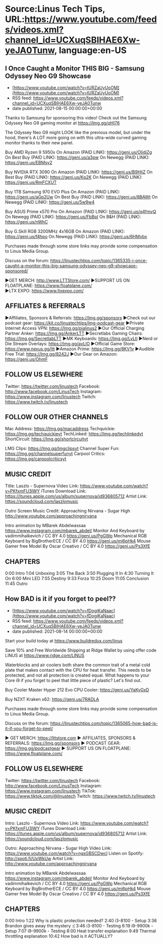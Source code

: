 # Source:Linus Tech Tips, URL:https://www.youtube.com/feeds/videos.xml?channel_id=UCXuqSBlHAE6Xw-yeJA0Tunw, language:en-US

## I Once Caught a Monitor THIS BIG - Samsung Odyssey Neo G9 Showcase
 - [https://www.youtube.com/watch?v=tURZaUyUoOM](https://www.youtube.com/watch?v=tURZaUyUoOM)
 - RSS feed: https://www.youtube.com/feeds/videos.xml?channel_id=UCXuqSBlHAE6Xw-yeJA0Tunw
 - date published: 2021-08-15 00:00:00+00:00

Thanks to Samsung for sponsoring this video! Check out the Samsung Odyssey Neo G9 gaming monitor at https://lmg.gg/qHI76

The Odyssey Neo G9 might LOOK like the previous model, but under the hood, there's A LOT more going on with this ultra-wide curved gaming monitor thanks to their new panel.

Buy AMD Ryzen 9 5950x
On Amazon (PAID LINK): https://geni.us/OIidjZg
On Best Buy (PAID LINK): https://geni.us/a3pw
On Newegg (PAID LINK): https://geni.us/EBMsy2

Buy NVIDIA RTX 3090
On Amazon (PAID LINK): https://geni.us/B9HljZ
On Best Buy (PAID LINK): https://geni.us/Kp2K
On Newegg (PAID LINK): https://geni.us/RmFCXUT

Buy 1TB Samsung 970 EVO Plus
On Amazon (PAID LINK): https://geni.us/aGp2Uw 
On Best Buy (PAID LINK): https://geni.us/8BAWt
On Newegg (PAID LINK): https://geni.us/5w9w4

Buy ASUS Prime x570 Pro
On Amazon (PAID LINK): https://geni.us/q4fmvQ
On Newegg (PAID LINK): https://geni.us/FbBpI
On B&H (PAID LINK): https://geni.us/nWhC

Buy G.Skill RGB 3200MHz 4x16GB
On Amazon (PAID LINK): https://geni.us/f4hpo
On Newegg (PAID LINK): https://geni.us/6HMvbx

Purchases made through some store links may provide some compensation to Linus Media Group.

Discuss on the forum: https://linustechtips.com/topic/1365335-i-once-caught-a-monitor-this-big-samsung-odyssey-neo-g9-showcase-sponsored/

►GET MERCH: http://www.LTTStore.com/
►SUPPORT US ON FLOATPLANE: https://www.floatplane.com/  
►LTX EXPO: https://www.ltxexpo.com/   

AFFILIATES & REFERRALS
---------------------------------------------------
►Affiliates, Sponsors & Referrals: https://lmg.gg/sponsors
►Check out our podcast gear: https://kit.co/linustechtips/lmg-podcast-gear
►Private Internet Access VPN: https://lmg.gg/pialinus2
►Our Official Charging Partner Anker: https://lmg.gg/AnkerLTT
►Secretlabs Gaming Chairs: https://lmg.gg/SecretlabLTT
►MK Keyboards: https://lmg.gg/LyLtl
►Nerd or Die Stream Overlays: https://lmg.gg/avLlO
►Official Game Store: https://www.nexus.gg/ltt
►Amazon Prime: https://lmg.gg/8KV1v
►Audible Free Trial: https://lmg.gg/8242J
►Our Gear on Amazon: https://geni.us/OhmF

FOLLOW US ELSEWHERE
---------------------------------------------------  
Twitter: https://twitter.com/linustech
Facebook: http://www.facebook.com/LinusTech
Instagram: https://www.instagram.com/linustech
Twitch: https://www.twitch.tv/linustech

FOLLOW OUR OTHER CHANNELS
---------------------------------------------------  
Mac Address: https://lmg.gg/macaddress
Techquickie: https://lmg.gg/techquickieyt
TechLinked: https://lmg.gg/techlinkedyt
ShortCircuit: https://lmg.gg/shortcircuityt

LMG Clips: https://lmg.gg/lmgclipsyt
Channel Super Fun: https://lmg.gg/channelsuperfunyt
Carpool Critics: https://lmg.gg/carpoolcriticsyt

MUSIC CREDIT
---------------------------------------------------  
Title: Laszlo - Supernova
Video Link: https://www.youtube.com/watch?v=PKfxmFU3lWY
iTunes Download Link: https://itunes.apple.com/us/album/supernova/id936805712
Artist Link: https://soundcloud.com/laszlomusic

Outro Screen Music Credit: Approaching Nirvana - Sugar High http://www.youtube.com/approachingnirvana

Intro animation by MBarek Abdelwassaa https://www.instagram.com/mbarek_abdel/
Monitor And Keyboard by vadimmihalkevich / CC BY 4.0  https://geni.us/PgGWp
Mechanical RGB Keyboard by BigBrotherECE / CC BY 4.0 https://geni.us/mj6pHk4
Mouse Gamer free Model By Oscar Creativo / CC BY 4.0 https://geni.us/Ps3XfE

CHAPTERS
---------------------------------------------------  
0:00 Intro
1:04 Unboxing
3:05 The Back
3:50 Plugging It In
4:30 Turning It On
6:00 Mini LED
7:55 Destiny
9:33 Forza
10:25 Doom
11:05 Conclusion
11:45 Outro

## How BAD is it if you forget to peel??
 - [https://www.youtube.com/watch?v=fDogiKaNaac](https://www.youtube.com/watch?v=fDogiKaNaac)
 - RSS feed: https://www.youtube.com/feeds/videos.xml?channel_id=UCXuqSBlHAE6Xw-yeJA0Tunw
 - date published: 2021-08-14 00:00:00+00:00

Start your build today at https://www.buildredux.com/linus

Save 10% and Free Worldwide Shipping at Ridge Wallet by using offer code LINUS at https://www.ridge.com/LINUS

Waterblocks and air coolers both share the common trait of a metal cold plate that makes contact with the CPU for heat transfer. This needs to be protected, and not all protection is created equal. What happens to your Core i9 if you forget to peel that little piece of plastic? Let's find out.


Buy Cooler Master Hyper 212 Evo CPU Cooler: https://geni.us/YaKyGxD

Buy NZXT Kraken x62: https://geni.us/7RADLA

Purchases made through some store links may provide some compensation to Linus Media Group.

Discuss on the forum: https://linustechtips.com/topic/1365065-how-bad-is-it-if-you-forget-to-peel/

► GET MERCH: https://lttstore.com
► AFFILIATES, SPONSORS & REFERRALS: https://lmg.gg/sponsors
► PODCAST GEAR: https://lmg.gg/podcastgear
► SUPPORT US ON FLOATPLANE: https://www.floatplane.com/

FOLLOW US ELSEWHERE
---------------------------------------------------  
Twitter: https://twitter.com/linustech
Facebook: http://www.facebook.com/LinusTech
Instagram: https://www.instagram.com/linustech
TikTok: https://www.tiktok.com/@linustech
Twitch: https://www.twitch.tv/linustech

MUSIC CREDIT
---------------------------------------------------
Intro: Laszlo - Supernova
Video Link: https://www.youtube.com/watch?v=PKfxmFU3lWY
iTunes Download Link: https://itunes.apple.com/us/album/supernova/id936805712
Artist Link: https://soundcloud.com/laszlomusic

Outro: Approaching Nirvana - Sugar High
Video Link: https://www.youtube.com/watch?v=ngsGBSCDwcI
Listen on Spotify: http://spoti.fi/UxWkUw
Artist Link: http://www.youtube.com/approachingnirvana

Intro animation by MBarek Abdelwassaa https://www.instagram.com/mbarek_abdel/
Monitor And Keyboard by vadimmihalkevich / CC BY 4.0  https://geni.us/PgGWp
Mechanical RGB Keyboard by BigBrotherECE / CC BY 4.0 https://geni.us/mj6pHk4
Mouse Gamer free Model By Oscar Creativo / CC BY 4.0 https://geni.us/Ps3XfE

CHAPTERS
---------------------------------------------------  
0:00 Intro
1:22 Why is plastic protection needed?
2:40 i3-8100 - Setup
3:36 Brandon gives away the mystery :(
3:46 i3-8100 - Testing
6:19 i9-9900k - Setup
7:07 i9-9900k - Testing
8:00 Heat transfer explanation
9:49 Thermal throttling explanation
10:42 How bad is it ACTUALLY?

